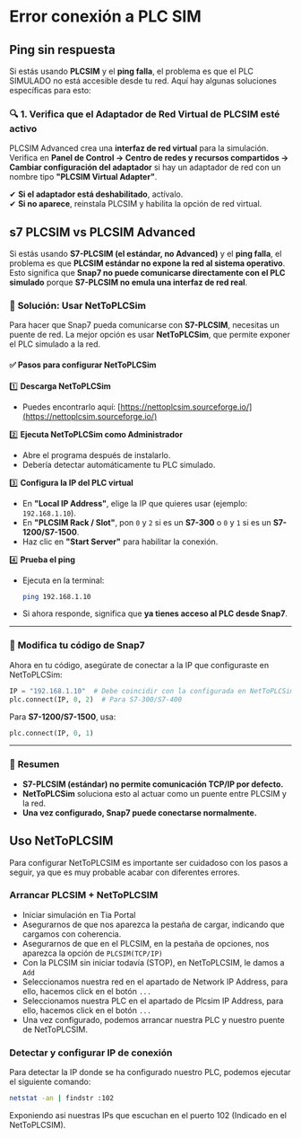 # Error conexión a PLC SIM

## Ping sin respuesta

Si estás usando **PLCSIM** y el **ping falla**, el problema es que el PLC SIMULADO no está accesible desde tu red. Aquí hay algunas soluciones específicas para esto:  

### 🔍 **1. Verifica que el Adaptador de Red Virtual de PLCSIM esté activo**  
PLCSIM Advanced crea una **interfaz de red virtual** para la simulación. Verifica en **Panel de Control → Centro de redes y recursos compartidos → Cambiar configuración del adaptador** si hay un adaptador de red con un nombre tipo **"PLCSIM Virtual Adapter"**.  

✔ **Si el adaptador está deshabilitado**, actívalo.  
✔ **Si no aparece**, reinstala PLCSIM y habilita la opción de red virtual.  


## s7 PLCSIM vs PLCSIM Advanced
Si estás usando **S7-PLCSIM (el estándar, no Advanced)** y el **ping falla**, el problema es que **PLCSIM estándar no expone la red al sistema operativo**. Esto significa que **Snap7 no puede comunicarse directamente con el PLC simulado** porque **S7-PLCSIM no emula una interfaz de red real**.  

### 🚨 **Solución: Usar NetToPLCSim**  
Para hacer que Snap7 pueda comunicarse con **S7-PLCSIM**, necesitas un puente de red. La mejor opción es usar **NetToPLCSim**, que permite exponer el PLC simulado a la red.  

#### ✅ **Pasos para configurar NetToPLCSim**  
1️⃣ **Descarga NetToPLCSim**  
   - Puedes encontrarlo aquí: [https://nettoplcsim.sourceforge.io/](https://nettoplcsim.sourceforge.io/)  

2️⃣ **Ejecuta NetToPLCSim como Administrador**  
   - Abre el programa después de instalarlo.  
   - Debería detectar automáticamente tu PLC simulado.  

3️⃣ **Configura la IP del PLC virtual**  
   - En **"Local IP Address"**, elige la IP que quieres usar (ejemplo: `192.168.1.10`).  
   - En **"PLCSIM Rack / Slot"**, pon `0` y `2` si es un **S7-300** o `0` y `1` si es un **S7-1200/S7-1500**.  
   - Haz clic en **"Start Server"** para habilitar la conexión.  

4️⃣ **Prueba el ping**  
   - Ejecuta en la terminal:  
     ```bash
     ping 192.168.1.10
     ```
   - Si ahora responde, significa que **ya tienes acceso al PLC desde Snap7**.  

---

### 🔄 **Modifica tu código de Snap7**  
Ahora en tu código, asegúrate de conectar a la IP que configuraste en NetToPLCSim:

```python
IP = "192.168.1.10"  # Debe coincidir con la configurada en NetToPLCSim
plc.connect(IP, 0, 2)  # Para S7-300/S7-400
```

Para **S7-1200/S7-1500**, usa:

```python
plc.connect(IP, 0, 1)
```

---

### 🎯 **Resumen**
- **S7-PLCSIM (estándar) no permite comunicación TCP/IP por defecto.**  
- **NetToPLCSim** soluciona esto al actuar como un puente entre PLCSIM y la red.  
- **Una vez configurado, Snap7 puede conectarse normalmente.**  



## Uso NetToPLCSIM

Para configurar NetToPLCSIM es importante ser cuidadoso con los pasos a seguir, ya que es muy probable acabar con diferentes errores.

### Arrancar PLCSIM + NetToPLCSIM
- Iniciar simulación en Tia Portal
- Asegurarnos de que nos aparezca la pestaña de cargar, indicando que cargamos con coherencia.
- Asegurarnos de que en el PLCSIM, en la pestaña de opciones, nos aparezca la opción de `PLCSIM(TCP/IP)`
- Con la PLCSIM sin iniciar todavía (STOP), en NetToPLCSIM, le damos a `Add`
- Seleccionamos nuestra red en el apartado de Network IP Address, para ello, hacemos click en el botón `...`
- Seleccionamos nuestra PLC en el apartado de Plcsim IP Address, para ello, hacemos click en el botón `...`
- Una vez configurado, podemos arrancar nuestra PLC y nuestro puente de NetToPLCSIM.
### Detectar y configurar IP de conexión
Para detectar la IP donde se ha configurado nuestro PLC, podemos ejecutar el siguiente comando:
   ```sh
   netstat -an | findstr :102
   ```

   Exponiendo asi nuestras IPs que escuchan en el puerto 102 (Indicado en el NetToPLCSIM).
